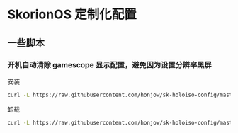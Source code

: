# SkorionOS 定制化配置

## 一些脚本

### 开机自动清除 gamescope 显示配置，避免因为设置分辨率黑屏

安装

```bash
curl -L https://raw.githubusercontent.com/honjow/sk-holoiso-config/master/scripts/auto-clear-modes-install.sh | sh
```

卸载

```bash
curl -L https://raw.githubusercontent.com/honjow/sk-holoiso-config/master/scripts/auto-clear-modes-uninstall.sh | sh
```
